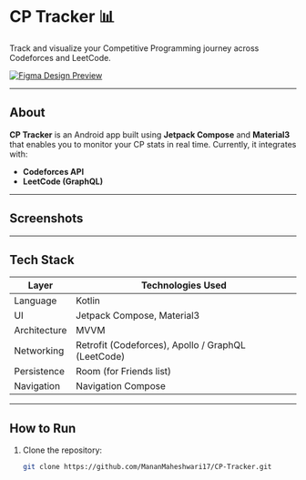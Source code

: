 # CP Tracker 📊

Track and visualize your Competitive Programming journey across Codeforces and LeetCode.

[![Figma Design Preview](https://img.shields.io/badge/Figma-View%20Design-blue)](https://www.figma.com/design/qVp5rKufq0i6urYdwm4rfc/Untitled?node-id=1-2&p=f&t=TPk1pDIQ2JiFvyOV-0)

---

##  About

**CP Tracker** is an Android app built using **Jetpack Compose** and **Material3** that enables you to monitor your CP stats in real time. Currently, it integrates with:
- **Codeforces API**
- **LeetCode (GraphQL)**


---

##  Screenshots


---

##  Tech Stack

| Layer       | Technologies Used                                    |
|-------------|------------------------------------------------------|
| Language    | Kotlin                                               |
| UI          | Jetpack Compose, Material3                          |
| Architecture| MVVM                                                |
| Networking  | Retrofit (Codeforces), Apollo / GraphQL (LeetCode) |
| Persistence | Room (for Friends list)                              |
| Navigation  | Navigation Compose                                   |

---

##  How to Run

1. Clone the repository:
   ```bash
   git clone https://github.com/MananMaheshwari17/CP-Tracker.git
